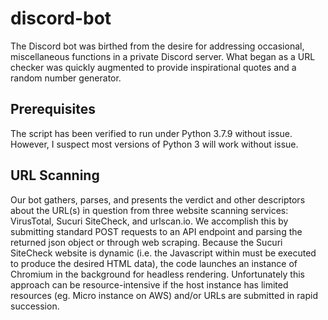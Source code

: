 # discord-bot

The Discord bot was birthed from the desire for addressing occasional, miscellaneous functions in a private Discord server. What began as a URL checker was quickly augmented to provide inspirational quotes and a random number generator.

## Prerequisites

The script has been verified to run under Python 3.7.9 without issue. However, I suspect most versions of Python 3 will work without issue.


## URL Scanning

Our bot gathers, parses, and presents the verdict and other descriptors about the URL(s) in question from three website scanning services: VirusTotal, Sucuri SiteCheck, and urlscan.io. We accomplish this by submitting standard POST requests to an API endpoint and parsing the returned json object or through web scraping. Because the Sucuri SiteCheck website is dynamic (i.e. the Javascript within must be executed to produce the desired HTML data), the code launches an instance of Chromium in the background for headless rendering. Unfortunately this approach can be resource-intensive if the host instance has limited resources (eg. Micro instance on AWS) and/or URLs are submitted in rapid succession.
